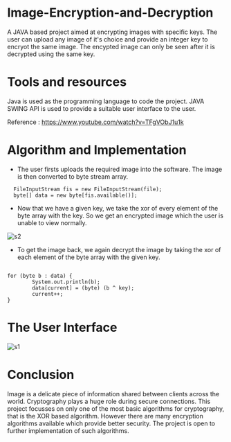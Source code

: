 # Image-Encryption-and-Decryption
A JAVA based project aimed at encrypting images with specific keys. The user can upload any image of it's choice and provide an integer key to encryot the same image. The encypted image can only be seen after it is decrypted using the same key.

# Tools and resources
Java is used as the programming language to code the project. JAVA SWING API is used to provide a suitable user interface to the user.
 

Reference : https://www.youtube.com/watch?v=TFgVObJ1u1k

# Algorithm and Implementation
* The user firsts uploads the required image into the software. The image is then converted to byte stream array.
```
  FileInputStream fis = new FileInputStream(file);
  byte[] data = new byte[fis.available()]; 
```
* Now that we have a given key, we take the xor of every element of the byte array with the key. So we get an encrypted image which the user is unable to view normally.


![s2](https://user-images.githubusercontent.com/70642284/192974988-22f85d13-8c9b-4ff1-baba-aa35982b5f20.jpeg)


* To get the image back, we again decrypt the image by taking the xor of each element of the byte array with the given key.
```

for (byte b : data) {
        System.out.println(b);
        data[current] = (byte) (b ^ key);
        current++;
}
```
# The User Interface
![s1](https://user-images.githubusercontent.com/70642284/192974508-03be3426-b3df-47fa-9542-e7a7e995fdb2.jpeg)

# Conclusion
Image is a delicate piece of information shared between clients across the world. Cryptography plays a huge role during secure connections. This project focusses on only one of the most basic algorithms for cryptography, that is the XOR based algorithm. However there are many encryption algorithms available which provide better security. The project is open to further implementation of such algorithms.
